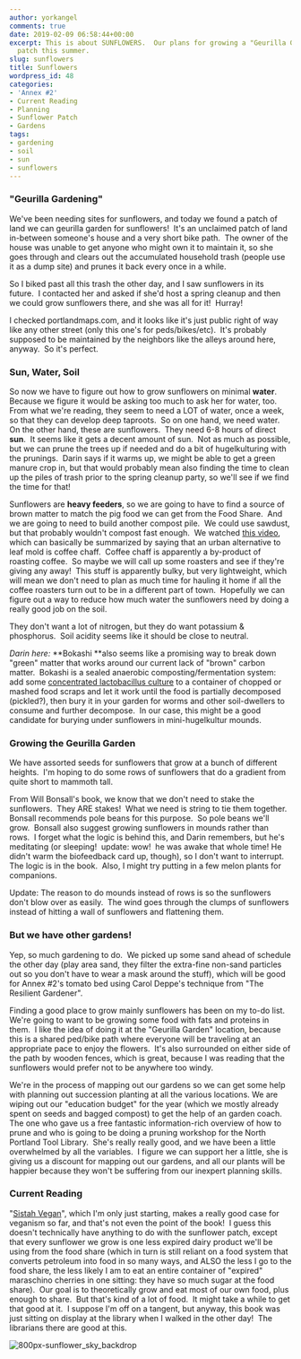 ```yaml
---
author: yorkangel
comments: true
date: 2019-02-09 06:58:44+00:00
excerpt: This is about SUNFLOWERS.  Our plans for growing a "Geurilla Garden" sunflower
  patch this summer.
slug: sunflowers
title: Sunflowers
wordpress_id: 48
categories:
- 'Annex #2'
- Current Reading
- Planning
- Sunflower Patch
- Gardens
tags:
- gardening
- soil
- sun
- sunflowers
---
```


### "Geurilla Gardening"


We've been needing sites for sunflowers, and today we found a patch of land we can geurilla garden for sunflowers!  It's an unclaimed patch of land in-between someone's house and a very short bike path.  The owner of the house was unable to get anyone who might own it to maintain it, so she goes through and clears out the accumulated household trash (people use it as a dump site) and prunes it back every once in a while.

So I biked past all this trash the other day, and I saw sunflowers in its future.  I contacted her and asked if she'd host a spring cleanup and then we could grow sunflowers there, and she was all for it!  Hurray!

I checked portlandmaps.com, and it looks like it's just public right of way like any other street (only this one's for peds/bikes/etc).  It's probably supposed to be maintained by the neighbors like the alleys around here, anyway.  So it's perfect.


### Sun, Water, Soil


So now we have to figure out how to grow sunflowers on minimal **water**.  Because we figure it would be asking too much to ask her for water, too.  From what we're reading, they seem to need a LOT of water, once a week, so that they can develop deep taproots.  So on one hand, we need water.  On the other hand, these are sunflowers.  They need 6-8 hours of direct **sun**.  It seems like it gets a decent amount of sun.  Not as much as possible, but we can prune the trees up if needed and do a bit of hugelkulturing with the prunings.  Darin says if it warms up, we might be able to get a green manure crop in, but that would probably mean also finding the time to clean up the piles of trash prior to the spring cleanup party, so we'll see if we find the time for that!

Sunflowers are **heavy feeders**, so we are going to have to find a source of brown matter to match the pig food we can get from the Food Share.  And we are going to need to build another compost pile.  We could use sawdust, but that probably wouldn't compost fast enough.  We watched [this video](https://www.youtube.com/watch?v=f7_Lt1b-pdA), which can basically be summarized by saying that an urban alternative to leaf mold is coffee chaff.  Coffee chaff is apparently a by-product of roasting coffee.  So maybe we will call up some roasters and see if they're giving any away!  This stuff is apparently bulky, but very lightweight, which will mean we don't need to plan as much time for hauling it home if all the coffee roasters turn out to be in a different part of town.  Hopefully we can figure out a way to reduce how much water the sunflowers need by doing a really good job on the soil.

They don't want a lot of nitrogen, but they do want potassium & phosphorus.  Soil acidity seems like it should be close to neutral.

_Darin here:_ **Bokashi **also seems like a promising way to break down "green" matter that works around our current lack of "brown" carbon matter.  Bokashi is a sealed anaerobic composting/fermentation system: add some [concentrated lactobacillus culture](https://www.dudegrows.com/soup-lactobacillus-culture/) to a container of chopped or mashed food scraps and let it work until the food is partially decomposed (pickled?), then bury it in your garden for worms and other soil-dwellers to consume and further decompose.  In our case, this might be a good candidate for burying under sunflowers in mini-hugelkultur mounds.  _</Darin>_


### Growing the Geurilla Garden


We have assorted seeds for sunflowers that grow at a bunch of different heights.  I'm hoping to do some rows of sunflowers that do a gradient from quite short to mammoth tall.

From Will Bonsall's book, we know that we don't need to stake the sunflowers.  They ARE stakes!  What we need is string to tie them together.  Bonsall recommends pole beans for this purpose.  So pole beans we'll grow.  Bonsall also suggest growing sunflowers in mounds rather than rows.  I forget what the logic is behind this, and Darin remembers, but he's meditating (or sleeping!  update: wow!  he was awake that whole time! He didn't warm the biofeedback card up, though), so I don't want to interrupt.  The logic is in the book.  Also, I might try putting in a few melon plants for companions.

Update: The reason to do mounds instead of rows is so the sunflowers don't blow over as easily.  The wind goes through the clumps of sunflowers instead of hitting a wall of sunflowers and flattening them.


### But we have other gardens!


Yep, so much gardening to do.  We picked up some sand ahead of schedule the other day (play area sand, they filter the extra-fine non-sand particles out so you don't have to wear a mask around the stuff), which will be good for Annex #2's tomato bed using Carol Deppe's technique from "The Resilient Gardener".

Finding a good place to grow mainly sunflowers has been on my to-do list. We're going to want to be growing some food with fats and proteins in them.  I like the idea of doing it at the "Geurilla Garden" location, because this is a shared ped/bike path where everyone will be traveling at an appropriate pace to enjoy the flowers.  It's also surrounded on either side of the path by wooden fences, which is great, because I was reading that the sunflowers would prefer not to be anywhere too windy.

We're in the process of mapping out our gardens so we can get some help with planning out succession planting at all the various locations. We are wiping out our "education budget" for the year (which we mostly already spent on seeds and bagged compost) to get the help of an garden coach.  The one who gave us a free fantastic information-rich overview of how to prune and who is going to be doing a pruning workshop for the North Portland Tool Library.  She's really really good, and we have been a little overwhelmed by all the variables.  I figure we can support her a little, she is giving us a discount for mapping out our gardens, and all our plants will be happier because they won't be suffering from our inexpert planning skills.


### Current Reading


"[Sistah Vegan](https://multcolib.bibliocommons.com/item/show/2984737068)", which I'm only just starting, makes a really good case for veganism so far, and that's not even the point of the book!  I guess this doesn't technically have anything to do with the sunflower patch, except that every sunflower we grow is one less expired dairy product we'll be using from the food share (which in turn is still reliant on a food system that converts petroleum into food in so many ways, and ALSO the less I go to the food share, the less likely I am to eat an entire container of "expired" maraschino cherries in one sitting: they have so much sugar at the food share).  Our goal is to theoretically grow and eat most of our own food, plus enough to share.  But that's kind of a lot of food.  It might take a while to get that good at it.  I suppose I'm off on a tangent, but anyway, this book was just sitting on display at the library when I walked in the other day!  The librarians there are good at this.

![800px-sunflower_sky_backdrop](https://gardensofrainbowhome.files.wordpress.com/2019/02/800px-sunflower_sky_backdrop.jpg)
